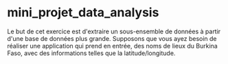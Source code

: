 # mini_projet_data_analysis
Le but de cet exercice est d'extraire un sous-ensemble de données à partir d'une base de données plus grande. Supposons que vous ayez besoin de réaliser une application qui prend en entrée, des noms de lieux du Burkina Faso, avec des informations telles que la latitude/longitude.
